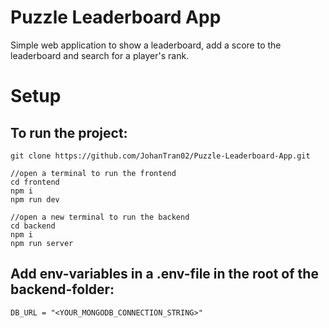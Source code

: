 # Puzzle Leaderboard App

Simple web application to show a leaderboard, add a score to the leaderboard and search for a player's rank.

# Setup

## To run the project:

```
git clone https://github.com/JohanTran02/Puzzle-Leaderboard-App.git

//open a terminal to run the frontend
cd frontend
npm i
npm run dev

//open a new terminal to run the backend
cd backend
npm i
npm run server
```

## Add env-variables in a .env-file in the root of the backend-folder:

```
DB_URL = "<YOUR_MONGODB_CONNECTION_STRING>"
```
